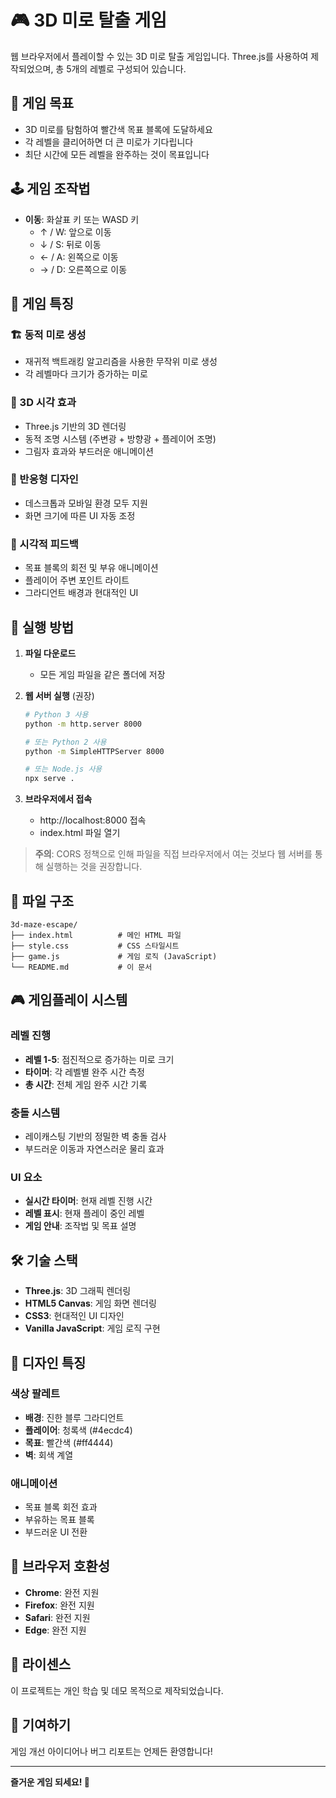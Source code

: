 # 🎮 3D 미로 탈출 게임

웹 브라우저에서 플레이할 수 있는 3D 미로 탈출 게임입니다. Three.js를 사용하여 제작되었으며, 총 5개의 레벨로 구성되어 있습니다.

## 🎯 게임 목표

- 3D 미로를 탐험하여 빨간색 목표 블록에 도달하세요
- 각 레벨을 클리어하면 더 큰 미로가 기다립니다
- 최단 시간에 모든 레벨을 완주하는 것이 목표입니다

## 🕹️ 게임 조작법

- **이동**: 화살표 키 또는 WASD 키
  - ↑ / W: 앞으로 이동
  - ↓ / S: 뒤로 이동
  - ← / A: 왼쪽으로 이동
  - → / D: 오른쪽으로 이동

## 🌟 게임 특징

### 🏗️ 동적 미로 생성
- 재귀적 백트래킹 알고리즘을 사용한 무작위 미로 생성
- 각 레벨마다 크기가 증가하는 미로

### 🎨 3D 시각 효과
- Three.js 기반의 3D 렌더링
- 동적 조명 시스템 (주변광 + 방향광 + 플레이어 조명)
- 그림자 효과와 부드러운 애니메이션

### 📱 반응형 디자인
- 데스크톱과 모바일 환경 모두 지원
- 화면 크기에 따른 UI 자동 조정

### 🎵 시각적 피드백
- 목표 블록의 회전 및 부유 애니메이션
- 플레이어 주변 포인트 라이트
- 그라디언트 배경과 현대적인 UI

## 🚀 실행 방법

1. **파일 다운로드**
   - 모든 게임 파일을 같은 폴더에 저장

2. **웹 서버 실행** (권장)
   ```bash
   # Python 3 사용
   python -m http.server 8000
   
   # 또는 Python 2 사용
   python -m SimpleHTTPServer 8000
   
   # 또는 Node.js 사용
   npx serve .
   ```

3. **브라우저에서 접속**
   - http://localhost:8000 접속
   - index.html 파일 열기

> **주의**: CORS 정책으로 인해 파일을 직접 브라우저에서 여는 것보다 웹 서버를 통해 실행하는 것을 권장합니다.

## 📁 파일 구조

```
3d-maze-escape/
├── index.html          # 메인 HTML 파일
├── style.css           # CSS 스타일시트
├── game.js             # 게임 로직 (JavaScript)
└── README.md           # 이 문서
```

## 🎮 게임플레이 시스템

### 레벨 진행
- **레벨 1-5**: 점진적으로 증가하는 미로 크기
- **타이머**: 각 레벨별 완주 시간 측정
- **총 시간**: 전체 게임 완주 시간 기록

### 충돌 시스템
- 레이캐스팅 기반의 정밀한 벽 충돌 검사
- 부드러운 이동과 자연스러운 물리 효과

### UI 요소
- **실시간 타이머**: 현재 레벨 진행 시간
- **레벨 표시**: 현재 플레이 중인 레벨
- **게임 안내**: 조작법 및 목표 설명

## 🛠️ 기술 스택

- **Three.js**: 3D 그래픽 렌더링
- **HTML5 Canvas**: 게임 화면 렌더링
- **CSS3**: 현대적인 UI 디자인
- **Vanilla JavaScript**: 게임 로직 구현

## 🎨 디자인 특징

### 색상 팔레트
- **배경**: 진한 블루 그라디언트
- **플레이어**: 청록색 (#4ecdc4)
- **목표**: 빨간색 (#ff4444)
- **벽**: 회색 계열

### 애니메이션
- 목표 블록 회전 효과
- 부유하는 목표 블록
- 부드러운 UI 전환

## 🔧 브라우저 호환성

- **Chrome**: 완전 지원
- **Firefox**: 완전 지원
- **Safari**: 완전 지원
- **Edge**: 완전 지원

## 📝 라이센스

이 프로젝트는 개인 학습 및 데모 목적으로 제작되었습니다.

## 🤝 기여하기

게임 개선 아이디어나 버그 리포트는 언제든 환영합니다!

---

**즐거운 게임 되세요! 🎯**
